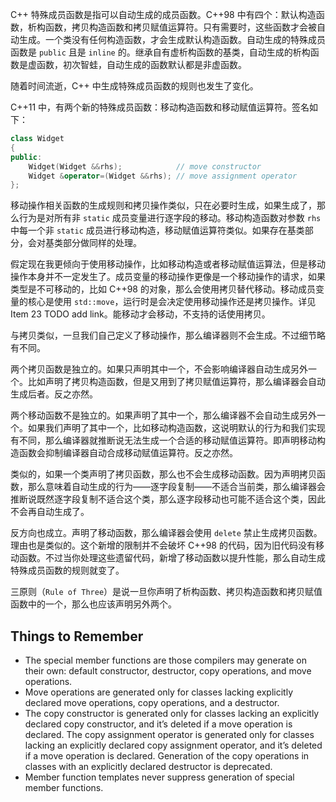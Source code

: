 C++ 特殊成员函数是指可以自动生成的成员函数。C++98 中有四个：默认构造函数，析构函数，拷贝构造函数和拷贝赋值运算符。只有需要时，这些函数才会被自动生成。一个类没有任何构造函数，才会生成默认构造函数。自动生成的特殊成员函数是 `public` 且是 `inline` 的。继承自有虚析构函数的基类，自动生成的析构函数是虚函数，初次智蛙，自动生成的函数默认都是非虚函数。

随着时间流逝，C++ 中生成特殊成员函数的规则也发生了变化。

C++11 中，有两个新的特殊成员函数：移动构造函数和移动赋值运算符。签名如下：
```cpp
class Widget
{
public:
    Widget(Widget &&rhs);            // move constructor
    Widget &operator=(Widget &&rhs); // move assignment operator
};
```

移动操作相关函数的生成规则和拷贝操作类似，只在必要时生成，如果生成了，那么行为是对所有非 `static` 成员变量进行逐字段的移动。移动构造函数对参数 `rhs` 中每一个非 `static` 成员进行移动构造，移动赋值运算符类似。如果存在基类部分，会对基类部分做同样的处理。

假定现在我更倾向于使用移动操作，比如移动构造或者移动赋值运算法，但是移动操作本身并不一定发生了。成员变量的移动操作更像是一个移动操作的请求，如果类型是不可移动的，比如 C++98 的对象，那么会使用拷贝替代移动。移动成员变量的核心是使用 `std::move`，运行时是会决定使用移动操作还是拷贝操作。详见 Item 23 TODO add link。能移动才会移动，不支持的话使用拷贝。

与拷贝类似，一旦我们自己定义了移动操作，那么编译器则不会生成。不过细节略有不同。

两个拷贝函数是独立的。如果只声明其中一个，不会影响编译器自动生成另外一个。比如声明了拷贝构造函数，但是又用到了拷贝赋值运算符，那么编译器会自动生成后者。反之亦然。

两个移动函数不是独立的。如果声明了其中一个，那么编译器不会自动生成另外一个。如果我们声明了其中一个，比如移动构造函数，这说明默认的行为和我们实现有不同，那么编译器就推断说无法生成一个合适的移动赋值运算符。即声明移动构造函数会抑制编译器自动合成移动赋值运算符。反之亦然。

类似的，如果一个类声明了拷贝函数，那么也不会生成移动函数。因为声明拷贝函数，那么意味着自动生成的行为——逐字段复制——不适合当前类，那么编译器会推断说既然逐字段复制不适合这个类，那么逐字段移动也可能不适合这个类，因此不会再自动生成了。

反方向也成立。声明了移动函数，那么编译器会使用 `delete` 禁止生成拷贝函数。理由也是类似的。这个新增的限制并不会破坏 C++98 的代码，因为旧代码没有移动函数。不过当你处理这些遗留代码，新增了移动函数以提升性能，那么自动生成特殊成员函数的规则就变了。

三原则（`Rule of Three`）是说一旦你声明了析构函数、拷贝构造函数和拷贝赋值函数中的一个，那么也应该声明另外两个。

## Things to Remember
* The special member functions are those compilers may generate on their own: default constructor, destructor, copy operations, and move operations.
* Move operations are generated only for classes lacking explicitly declared move operations, copy operations, and a destructor.
* The copy constructor is generated only for classes lacking an explicitly declared copy constructor, and it’s deleted if a move operation is declared. The copy assignment operator is generated only for classes lacking an explicitly declared copy assignment operator, and it’s deleted if a move operation is declared. Generation of the copy operations in classes with an explicitly declared destructor is deprecated.
* Member function templates never suppress generation of special member functions.

